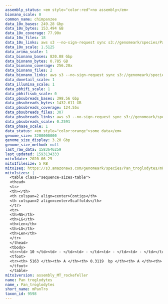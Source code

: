 ```yaml
---
assembly_status: <em style="color:red">no assembly</em>
bionano_scale: 0
common_name: chimpanzee
data_10x_bases: 249.28 Gbp
data_10x_bytes: 153.494 GB
data_10x_coverage: 77.90x
data_10x_files: 18
data_10x_links: aws s3 --no-sign-request sync s3://genomeark/species/Pan_troglodytes/mPanTro1/genomic_data/10x/ .<br>
data_10x_scale: 1.5125
data_arima_scale: 1
data_bionano_bases: 820.08 Gbp
data_bionano_bytes: 0.785 GB
data_bionano_coverage: 256.28x
data_bionano_files: 2
data_bionano_links: aws s3 --no-sign-request sync s3://genomeark/species/Pan_troglodytes/mPanTro1/genomic_data/bionano/ .<br>
data_dovetail_scale: 1
data_illumina_scale: 1
data_pbhifi_scale: 1
data_pbhifisub_scale: 0
data_pbsubreads_bases: 398.56 Gbp
data_pbsubreads_bytes: 1432.611 GB
data_pbsubreads_coverage: 124.55x
data_pbsubreads_files: 307
data_pbsubreads_links: aws s3 --no-sign-request sync s3://genomeark/species/Pan_troglodytes/mPanTro1/genomic_data/pacbio/ . --exclude "*ccs*bam*"<br>
data_pbsubreads_scale: 0.2591
data_phase_scale: 1
data_status: <em style="color:orange">some data</em>
genome_size: 3200000000
genome_size_display: 3.20 Gbp
genome_size_method: null
last_raw_data: 1583646259
last_updated: 1593134333
mito1date: 2020-06-25
mito1filesize: 5 KB
mito1seq: https://s3.amazonaws.com/genomeark/species/Pan_troglodytes/mPanTro1/assembly_MT_rockefeller/mPanTro1.MT.20200625.fasta.gz
mito1sizes: |
  <table class="sequence-sizes-table">
  <thead>
  <tr>
  <th></th>
  <th colspan=2 align=center>Contigs</th>
  <th colspan=2 align=center>Scaffolds</th>
  </tr>
  <tr>
  <th>NG</th>
  <th>LG</th>
  <th>Len</th>
  <th>LG</th>
  <th>Len</th>
  </tr>
  </thead>
  <tbody>
  <tr><td> 10 </td><td> - </td><td> - </td><td> - </td><td> - </td></tr>  <tr><td> 20 </td><td> - </td><td> - </td><td> - </td><td> - </td></tr>  <tr><td> 30 </td><td> - </td><td> - </td><td> - </td><td> - </td></tr>  <tr><td> 40 </td><td> - </td><td> - </td><td> - </td><td> - </td></tr>  <tr style="background-color:#cccccc;"><td> 50 </td><td> - </td><td style="background-color:#ff8888;"> - </td><td> - </td><td style="background-color:#ff8888;"> - </td></tr>  <tr><td> 60 </td><td> - </td><td> - </td><td> - </td><td> - </td></tr>  <tr><td> 70 </td><td> - </td><td> - </td><td> - </td><td> - </td></tr>  <tr><td> 80 </td><td> - </td><td> - </td><td> - </td><td> - </td></tr>  <tr><td> 90 </td><td> - </td><td> - </td><td> - </td><td> - </td></tr>  <tr><td> 100 </td><td> - </td><td> - </td><td> - </td><td> - </td></tr>  </tbody>
  <tfoot>
  <tr><th> 5163 </th><th> A </th><th> 0.3119  bp </th><th> A </th><th> 0.3119  bp </th></tr>
  </tfoot>
  </table>
mito1version: assembly_MT_rockefeller
name: Pan troglodytes
name_: Pan_troglodytes
short_name: mPanTro
taxon_id: 9598
---
```

